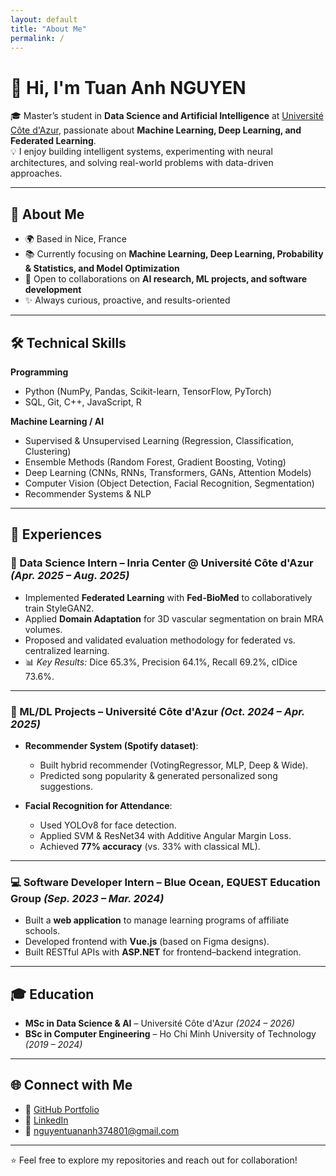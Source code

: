 ```yaml
---
layout: default
title: "About Me"
permalink: /
---
```


# 👋 Hi, I'm Tuan Anh NGUYEN  

🎓 Master’s student in **Data Science and Artificial Intelligence** at [Université Côte d'Azur](https://univ-cotedazur.eu/), passionate about **Machine Learning, Deep Learning, and Federated Learning**.  
💡 I enjoy building intelligent systems, experimenting with neural architectures, and solving real-world problems with data-driven approaches.  

---

## 🔎 About Me  
- 🌍 Based in Nice, France  
- 📚 Currently focusing on **Machine Learning, Deep Learning, Probability & Statistics, and Model Optimization**  
- 🤝 Open to collaborations on **AI research, ML projects, and software development**  
- ✨ Always curious, proactive, and results-oriented  

---

## 🛠️ Technical Skills  

**Programming**  
- Python (NumPy, Pandas, Scikit-learn, TensorFlow, PyTorch)  
- SQL, Git, C++, JavaScript, R  

**Machine Learning / AI**  
- Supervised & Unsupervised Learning (Regression, Classification, Clustering)  
- Ensemble Methods (Random Forest, Gradient Boosting, Voting)  
- Deep Learning (CNNs, RNNs, Transformers, GANs, Attention Models)  
- Computer Vision (Object Detection, Facial Recognition, Segmentation)  
- Recommender Systems & NLP  

---

## 💼 Experiences  

### 🧪 Data Science Intern – Inria Center @ Université Côte d'Azur *(Apr. 2025 – Aug. 2025)*  
- Implemented **Federated Learning** with **Fed-BioMed** to collaboratively train StyleGAN2.  
- Applied **Domain Adaptation** for 3D vascular segmentation on brain MRA volumes.  
- Proposed and validated evaluation methodology for federated vs. centralized learning.  
- 📊 *Key Results:* Dice 65.3%, Precision 64.1%, Recall 69.2%, clDice 73.6%.  

---

### 🤖 ML/DL Projects – Université Côte d'Azur *(Oct. 2024 – Apr. 2025)*  
- **Recommender System (Spotify dataset)**:  
  - Built hybrid recommender (VotingRegressor, MLP, Deep & Wide).  
  - Predicted song popularity & generated personalized song suggestions.  

- **Facial Recognition for Attendance**:  
  - Used YOLOv8 for face detection.  
  - Applied SVM & ResNet34 with Additive Angular Margin Loss.  
  - Achieved **77% accuracy** (vs. 33% with classical ML).  

---

### 💻 Software Developer Intern – Blue Ocean, EQUEST Education Group *(Sep. 2023 – Mar. 2024)*  
- Built a **web application** to manage learning programs of affiliate schools.  
- Developed frontend with **Vue.js** (based on Figma designs).  
- Built RESTful APIs with **ASP.NET** for frontend–backend integration.  

---

## 🎓 Education  

- **MSc in Data Science & AI** – Université Côte d'Azur *(2024 – 2026)*  
- **BSc in Computer Engineering** – Ho Chi Minh University of Technology *(2019 – 2024)*  

---

## 🌐 Connect with Me  

- 📂 [GitHub Portfolio](https://github.com/boycohol?tab=repositories)  
- 💼 [LinkedIn](https://www.linkedin.com/in/tuananhnguyen0408/)  
- 📧 nguyentuananh374801@gmail.com  

---
⭐️ Feel free to explore my repositories and reach out for collaboration!
